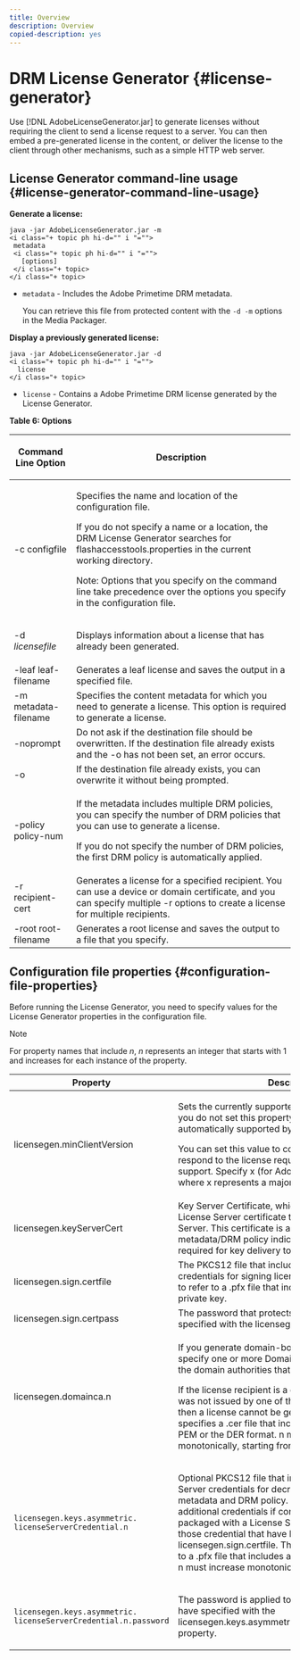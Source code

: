 ```yaml
---
title: Overview
description: Overview
copied-description: yes
---
```


# DRM License Generator {#license-generator}

Use [!DNL AdobeLicenseGenerator.jar] to generate licenses without requiring the client to send a license request to a server. You can then embed a pre-generated license in the content, or deliver the license to the client through other mechanisms, such as a simple HTTP web server.

## License Generator command-line usage {#license-generator-command-line-usage}

**Generate a license:**

```
java -jar AdobeLicenseGenerator.jar -m 
<i class="+ topic ph hi-d="" i "="">
 metadata 
 <i class="+ topic ph hi-d="" i "="">
   [options]
 </i class="+ topic>
</i class="+ topic>
```

* `metadata` - Includes the Adobe Primetime DRM metadata.

  You can retrieve this file from protected content with the `-d -m` options in the Media Packager.

**Display a previously generated license:**

```
java -jar AdobeLicenseGenerator.jar -d 
<i class="+ topic ph hi-d="" i "="">
  license
</i class="+ topic>
```

* `license` - Contains a Adobe Primetime DRM license generated by the License Generator.

**Table 6: Options**

<table frame="all" colsep="1" rowsep="1" class="+ topic/table adobe-d/table " id="table_skr_vry_n4">  
 <thead class="- topic/thead "> 
  <tr rowsep="1" class="- topic/row "> 
   <th colname="1" class="- topic/entry entry"> <p class="- topic/p ">Command Line Option </p> </th> 
   <th colname="2" class="- topic/entry entry"> <p class="- topic/p ">Description </p> </th> 
  </tr> 
 </thead>
 <tbody class="- topic/tbody "> 
  <tr rowsep="1" class="- topic/row "> 
   <td colname="1" class="- topic/entry "><span class="+ topic/ph pr-d/codeph codeph">-c configfile</span> </td> 
   <td colname="2" class="- topic/entry "> <p class="- topic/p ">Specifies the name and location of the configuration file. </p> <p class="- topic/p ">If you do not specify a name or a location, the DRM License Generator searches for <span class="filepath"> flashaccesstools.properties</span> in the current working directory. </p> <p>Note:  Options that you specify on the command line take precedence over the options you specify in the configuration file. </p> </td> 
  </tr> 
  <tr rowsep="1" class="- topic/row "> 
   <td colname="1" class="- topic/entry "> <p class="- topic/p ">-d <i class="+ topic/ph hi-d/i "><span class="+ topic/ph pr-d/codeph codeph"> licensefile</span></i> </p> </td> 
   <td colname="2" class="- topic/entry "> Displays information about a license that has already been generated. </td> 
  </tr> 
  <tr rowsep="1" class="- topic/row "> 
   <td colname="1" class="- topic/entry "><span class="+ topic/ph pr-d/codeph codeph">-leaf leaf-filename</span> </td> 
   <td colname="2" class="- topic/entry "> Generates a leaf license and saves the output in a specified file. </td> 
  </tr> 
  <tr rowsep="1" class="- topic/row "> 
   <td colname="1" class="- topic/entry "><span class="+ topic/ph pr-d/codeph codeph">-m metadata-filename</span> </td> 
   <td colname="2" class="- topic/entry "> Specifies the content metadata for which you need to generate a license. This option is required to generate a license. </td> 
  </tr> 
  <tr rowsep="1" class="- topic/row "> 
   <td colname="1" class="- topic/entry "><span class="codeph"> -noprompt</span> </td> 
   <td colname="2" class="- topic/entry ">Do not ask if the destination file should be overwritten. If the destination file already exists and the <span class="codeph"> -o</span> has not been set, an error occurs. </td> 
  </tr> 
  <tr rowsep="1" class="- topic/row "> 
   <td colname="1" class="- topic/entry "><span class="codeph"> -o</span> </td> 
   <td colname="2" class="- topic/entry "> If the destination file already exists, you can overwrite it without being prompted. </td> 
  </tr> 
  <tr rowsep="1" class="- topic/row "> 
   <td colname="1" class="- topic/entry "><span class="+ topic/ph pr-d/codeph codeph">-policy policy-num</span> </td> 
   <td colname="2" class="- topic/entry "> <p>If the metadata includes multiple DRM policies, you can specify the number of DRM policies that you can use to generate a license. </p> <p>If you do not specify the number of DRM policies, the first DRM policy is automatically applied. </p> </td> 
  </tr> 
  <tr rowsep="1" class="- topic/row "> 
   <td colname="1" class="- topic/entry "><span class="+ topic/ph pr-d/codeph codeph">-r recipient-cert</span> </td> 
   <td colname="2" class="- topic/entry ">Generates a license for a specified recipient. You can use a device or domain certificate, and you can specify multiple <span class="+ topic/ph pr-d/codeph codeph"> -r </span>options to create a license for multiple recipients. </td> 
  </tr> 
  <tr rowsep="0" class="- topic/row "> 
   <td colname="1" class="- topic/entry "><span class="+ topic/ph pr-d/codeph codeph">-root root-filename</span> </td> 
   <td colname="2" class="- topic/entry "> Generates a root license and saves the output to a file that you specify. </td> 
  </tr> 
 </tbody> 
</table>

## Configuration file properties {#configuration-file-properties}

Before running the License Generator, you need to specify values for the License Generator properties in the configuration file. 

>[!NOTE]
>
>For property names that include *n*, *n* represents an integer that starts with 1 and increases for each instance of the property.

<table frame="all" colsep="1" rowsep="1" class="+ topic/table adobe-d/table " id="table_qk1_rry_n4"> 
 <thead class="- topic/thead "> 
  <tr rowsep="1" class="- topic/row "> 
   <th colname="1" class="- topic/entry entry"> Property </th> 
   <th colname="2" class="- topic/entry entry"> Description </th> 
  </tr> 
 </thead>
 <tbody class="- topic/tbody "> 
  <tr rowsep="1" class="- topic/row "> 
   <td colname="1" class="- topic/entry "><span class="+ topic/ph pr-d/codeph codeph"> licensegen.minClientVersion</span> </td> 
   <td colname="2" class="- topic/entry "> <p>Sets the currently supported minimum client version. If you do not set this property, all versions are automatically supported by default. </p> <p>You can set this value to control how older clients respond to the license requirements that they do not support. Specify <span class="codeph"> x</span> (for Adobe Primetime DRM x.0) where <span class="codeph"> x</span> represents a major release number. </p> </td> 
  </tr> 
  <tr rowsep="1" class="- topic/row "> 
   <td colname="1" class="- topic/entry "><span class="+ topic/ph pr-d/codeph codeph"> licensegen.keyServerCert</span> </td> 
   <td colname="2" class="- topic/entry "> Key Server Certificate, which is an Adobe-issued License Server certificate that is used by the Key Server. This certificate is applied only if the metadata/DRM policy indicates that a Key Server is required for key delivery to iOS devices. </td> 
  </tr> 
  <tr rowsep="1" class="- topic/row "> 
   <td colname="1" class="- topic/entry "><span class="+ topic/ph pr-d/codeph codeph"> licensegen.sign.certfile</span> </td> 
   <td colname="2" class="- topic/entry "> The PKCS12 file that includes the License Server credentials for signing licenses. This property needs to refer to a .pfx file that includes a certificate and private key. </td> 
  </tr> 
  <tr rowsep="1" class="- topic/row "> 
   <td colname="1" class="- topic/entry "><span class="+ topic/ph pr-d/codeph codeph"> licensegen.sign.certpass</span> </td> 
   <td colname="2" class="- topic/entry ">The password that protects the file that you have specified with the <span class="+ topic/ph pr-d/codeph codeph"> licensegen.sign.certfile</span> option. </td> 
  </tr> 
  <tr rowsep="1" class="- topic/row "> 
   <td colname="1" class="- topic/entry "><span class="+ topic/ph pr-d/codeph codeph">licensegen.domainca.n</span> </td> 
   <td colname="2" class="- topic/entry "> <p>If you generate domain-bound licenses, you must specify one or more Domain CA certificates to indicate the domain authorities that the license issuer can trust. </p> <p>If the license recipient is a domain certificate, which was not issued by one of the specified Domain CAs, then a license cannot be generated. This property specifies a <span class="filepath"> .cer</span> file that includes the certificate in the PEM or the DER format. <span class="codeph">n</span> must increase monotonically, starting from 1. </p> </td> 
  </tr> 
  <tr rowsep="1" class="- topic/row "> 
   <td colname="1" class="- topic/entry "> 
    <code>licensegen.keys.asymmetric. licenseServerCredential.n</code>
   </td> 
   <td colname="2" class="- topic/entry "> <p class="- topic/p ">Optional PKCS12 file that includes additional License Server credentials for decrypting the CEK in the metadata and DRM policy. You can configure additional credentials if content has previously been packaged with a License Server certificate other than those credential that have been specified with <span class="codeph"> licensegen.sign.certfile</span>. This property needs to refer to a <span class="filepath"> .pfx</span> file that includes a certificate and private key. <span class="codeph">n</span> must increase monotonically, starting from 1. </p> </td> 
  </tr> 
  <tr rowsep="0" class="- topic/row "> 
   <td colname="1" class="- topic/entry "> 
    <code>licensegen.keys.asymmetric. licenseServerCredential.n.password</code>
   </td> 
   <td colname="2" class="- topic/entry "> <p>The password is applied to protect the file that you have specified with the<span class="+ topic/ph pr-d/codeph codeph"> licensegen.keys.asymmetric.licenseServerCredential.n</span> property. </p> </td> 
  </tr> 
 </tbody> 
</table>